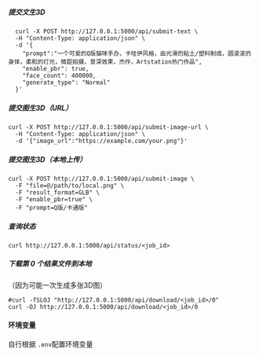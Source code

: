 ##### 提交文生3D
```shell
  curl -X POST http://127.0.0.1:5000/api/submit-text \
  -H "Content-Type: application/json" \
  -d '{
    "prompt":"一个可爱的Q版猫咪手办，卡哇伊风格，由光滑的粘土/塑料制成，圆滚滚的身体，柔和的灯光，微距拍摄，景深效果，杰作，Artstation热门作品",
    "enable_pbr": true,
    "face_count": 400000,
    "generate_type": "Normal"
  }'

```
##### 提交图生3D（URL）
```shell
curl -X POST http://127.0.0.1:5000/api/submit-image-url \
  -H "Content-Type: application/json" \
  -d '{"image_url":"https://example.com/your.png"}'
```

##### 提交图生3D（本地上传）
```shell
curl -X POST http://127.0.0.1:5000/api/submit-image \
  -F "file=@/path/to/local.png" \
  -F "result_format=GLB" \
  -F "enable_pbr=true" \
  -F "prompt=Q版/卡通版"
```
##### 查询状态
```shell
curl http://127.0.0.1:5000/api/status/<job_id>
```

##### 下载第 0 个结果文件到本地
（因为可能一次生成多张3D图）
```shell
#curl -fSLOJ "http://127.0.0.1:5000/api/download/<job_id>/0"
curl -OJ http://127.0.0.1:5000/api/download/<job_id>/0

```

#### 环境变量

自行根据  `.env`配置环境变量


